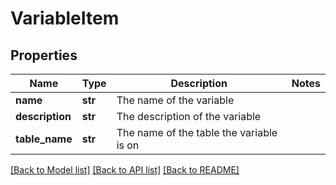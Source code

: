 # VariableItem

## Properties
Name | Type | Description | Notes
------------ | ------------- | ------------- | -------------
**name** | **str** | The name of the variable | 
**description** | **str** | The description of the variable | 
**table_name** | **str** | The name of the table the variable is on | 

[[Back to Model list]](../README.md#documentation-for-models) [[Back to API list]](../README.md#documentation-for-api-endpoints) [[Back to README]](../README.md)


